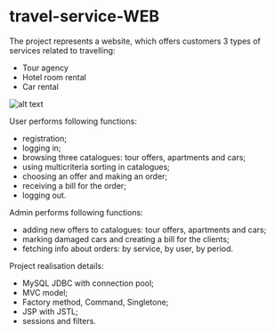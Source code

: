 # travel-service-WEB

The project represents a website, which offers customers 3 types of services related to travelling:
- Tour agency
- Hotel room rental
- Car rental

![alt text](https://raw.githubusercontent.com/YauheniPo/Travel-Services-WEB/blob/master/screenshots/home_page.PNG)

User performs following functions:
- registration;
- logging in;
- browsing three catalogues: tour offers, apartments and cars;
- using multicriteria sorting in catalogues;
- choosing an offer and making an order;
- receiving a bill for the order;
- logging out.

Admin performs following functions:
- adding new offers to catalogues: tour offers, apartments and cars;
- marking damaged cars and creating a bill for the clients;
- fetching info about orders: by service, by user, by period.

Project realisation details:
- MySQL JDBC with connection pool;
- MVC model;
- Factory method, Command, Singletone;
- JSP with JSTL;
- sessions and filters.

